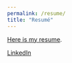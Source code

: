 ```yaml
---
permalink: /resume/
title: "Resumé"
---
```


[Here is my resume](AndyLiuResume2019.pdf).

<a href="https://www.linkedin.com/in/{{ author.linkedin }}"><i class="fab fa-fw fa-linkedin"></i> LinkedIn</a>